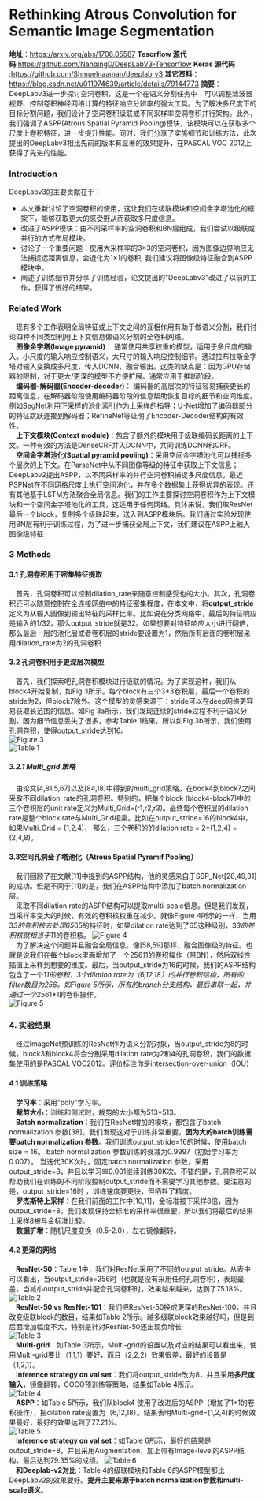 # Rethinking Atrous Convolution for Semantic Image Segmentation
**地址**：https://arxiv.org/abs/1706.05587
**Tesorflow 源代码**:https://github.com/NanqingD/DeepLabV3-Tensorflow
**Keras 源代码** :https://github.com/Shmuelnaaman/deeplab_v3
**其它资料**：https://blog.csdn.net/u011974639/article/details/79144773
**摘要**：
&emsp;DeepLabv3进一步探讨空洞卷积，这是一个在语义分割任务中：可以调整滤波器视野、控制卷积神经网络计算的特征响应分辨率的强大工具。为了解决多尺度下的目标分割问题，我们设计了空洞卷积级联或不同采样率空洞卷积并行架构。此外，我们强调了ASPP(Atrous Spatial Pyramid Pooling)模块，该模块可以在获取多个尺度上卷积特征，进一步提升性能。同时，我们分享了实施细节和训练方法，此次提出的DeepLabv3相比先前的版本有显著的效果提升，在PASCAL VOC 2012上获得了先进的性能。</br>
### Introduction
DeepLabv3的主要贡献在于：
- 本文重新讨论了空洞卷积的使用，这让我们在级联模块和空间金字塔池化的框架下，能够获取更大的感受野从而获取多尺度信息。
- 改进了ASPP模块：由不同采样率的空洞卷积和BN层组成，我们尝试以级联或并行的方式布局模块。
- 讨论了一个重要问题：使用大采样率的3×3的空洞卷积，因为图像边界响应无法捕捉远距离信息，会退化为1×1的卷积, 我们建议将图像级特征融合到ASPP模块中。
- 阐述了训练细节并分享了训练经验，论文提出的”DeepLabv3”改进了以前的工作，获得了很好的结果。
### Related Work
&emsp;现有多个工作表明全局特征或上下文之间的互相作用有助于做语义分割，我们讨论四种不同类型利用上下文信息做语义分割的全卷积网络。</br>
&emsp;**图像金字塔(Image pyramid)**： 通常使用共享权重的模型，适用于多尺度的输入。小尺度的输入响应控制语义，大尺寸的输入响应控制细节。通过拉布拉斯金字塔对输入变换成多尺度，传入DCNN，融合输出。这类的缺点是：因为GPU存储器的限制，对于更大/更深的模型不方便扩展。通常应用于推断阶段。</br>
&emsp;**编码器-解码器(Encoder-decoder)**： 编码器的高层次的特征容易捕获更长的距离信息，在解码器阶段使用编码器阶段的信息帮助恢复目标的细节和空间维度。例如SegNet利用下采样的池化索引作为上采样的指导；U-Net增加了编码器部分的特征跳跃连接到解码器；RefineNet等证明了Encoder-Decoder结构的有效性。</br>
&emsp;**上下文模块(Context module)**：包含了额外的模块用于级联编码长距离的上下文。一种有效的方法是DenseCRF并入DCNN中，共同训练DCNN和CRF。</br>
&emsp;**空间金字塔池化(Spatial pyramid pooling)**：采用空间金字塔池化可以捕捉多个层次的上下文。在ParseNet中从不同图像等级的特征中获取上下文信息；DeepLabv2提出ASPP，以不同采样率的并行空洞卷积捕捉多尺度信息。最近PSPNet在不同网格尺度上执行空间池化，并在多个数据集上获得优异的表现。还有其他基于LSTM方法聚合全局信息。我们的工作主要探讨空洞卷积作为上下文模块和一个空间金字塔池化的工具，这适用于任何网络。具体来说，我们取ResNet最后一个block，复制多个级联起来，送入到ASPP模块后。我们通过实验发现使用BN层有利于训练过程，为了进一步捕获全局上下文，我们建议在ASPP上融入图像级特征.</br>
### 3 Methods
#### 3.1 孔洞卷积用于密集特征提取
&emsp;首先，孔洞卷积可以控制dilation_rate来随意控制感受也的大小。其次，孔洞卷积还可以随意控制在全连接网络中的特征密集程度，在本文中，将**output_stride**定义为从输入图像到输出特征的采样比率。比如说在分类网络中，最后的特征响应是输入的1/32，那么output_stride就是32。如果想要对特征响应大小进行翻倍，那么最后一层的池化层或者卷积层的stride要设置为1，然后所有后面的卷积层采用dilation_rate为2的孔洞卷积</br>
#### 3.2 孔洞卷积用于更深层次模型
&emsp;首先，我们探索吧孔洞卷积模块进行级联的情况。为了实现这种，我们从block4开始复制，如Fig 3所示。每个block有三个3*3卷积层，最后一个卷积的stride为2，但block7除外。这个模型的灵感来源于：stride可以在deep网络更容易获取长范围的信息。如Fig 3a所示，我们发现连续的stride过程不利于语义分割，因为细节信息丢失了很多，参考Table 1结果。所以如Fig 3b所示，我们使用孔洞卷积，使得output_stride达到16。</br>
![Figure 3](https://paper-reading-1258239805.cos.ap-chengdu.myqcloud.com/DeepLab_v3/Deeplab3_Figure3.PNG)</br>
![Table 1](https://paper-reading-1258239805.cos.ap-chengdu.myqcloud.com/DeepLab_v3/Deeplab3_Table1.PNG)</br>
##### 3.2.1 Multi_grid 策略
&emsp;由论文[4,81,5,67]以及[84,18]中得到的multi_grid策略。在bock4到block7之间采取不同dilation_rate的孔洞卷积。特别的，把每个block (block4-block7)中的三个卷积层的unit rate定义为Multi_Grid=(r1,r2,r3)。最终每个卷积层的dilation rate是整个block rate与Multi_Grid相乘。比如在output_stride=16的block4中，如果Multi_Grid = (1,2,4)， 那么，三个卷积的的dilation rate = 2*(1,2,4) = (2,4,8)。</br>
#### 3.3空间孔洞金子塔池化（Atrous Spatial Pyramif Pooling）
&emsp;我们回顾了在文献[11]中提到的ASPP结构，他的灵感来自于SSP_Net[28,49,31]的成功。但是不同于[11]的是，我们在ASPP结构中添加了batch normalization层。</br>
&emsp;采取不同dilation rate的ASPP结构可以提取multi-scale信息。但是我们发现，当采样率变大的时候，有效的卷积核权重在减少。就像Figure 4所示的一样，当用3*3的卷积核去处理65*65的特征时，如果dilation rate达到了65这种级别，3*3的卷积核就相当于1*1的卷积核。
![Figure 4](https://paper-reading-1258239805.cos.ap-chengdu.myqcloud.com/DeepLab_v3/Deeplab3_Figure4.PNG)</br>
&emsp;为了解决这个问题并且融合全局信息。像[58,59]那样，融合图像级的特征。也就是说我们在每个block里面增加了一个256*1*1的卷积操作（带BN），然后双线性插值上采样到想要的维度。最后，当output_stride为16的时候，我们的ASPP结构包含了一个1*1的卷积，3个dilation rate为（6,12,18）的并行卷积结构，所有的filter数目为256。如Figure 5所示，所有的branch分支结构，最后串联一起，并通过一个256*1*1的卷积操作。</br>
![Figure 5](https://paper-reading-1258239805.cos.ap-chengdu.myqcloud.com/DeepLab_v3/Deeplab3_Figure5.PNG)</br>
### 4. 实验结果
&emsp;经过ImageNet预训练的ResNet作为语义分割对象，当output_stride为8的时候，block3和block4将会分别采用dilation rate为2和4的孔洞卷积，我们的数据集使用的是PASCAL VOC2012。评价标注你是intersection-over-union（IOU）</br>
#### 4.1 训练策略
&emsp;**学习率**：采用"poly"学习率。</br>
&emsp;**裁剪大小**：训练和测试时，裁剪的大小都为513*513。</br>
&emsp;**Batch normalization**：我们在ResNet增加的模块，都包含了batch normalization 参数[38]。我们发现这对于训练非常重要，**因为大的batch训练需要batch normalization 参数**。我们训练output_stride=16的时候，使用batch size = 16。 batch normalization 参数训练的衰减为0.9997（初始学习率为0.007）。 当迭代30K次时，固定batch normalization 参数，采用output_stride=8，并且以学习率0.001继续训练30K次。不错的是，孔洞卷积可以帮助我们在训练的不同阶段控制output_stride而不需要学习其他参数。要注意的是，output_stride=16时
，训练速度要更快，但牺牲了精度。</br>
&emsp;**罗杰斯特上采样**：在我们前面的工作中[10,11]，金标准被下采样8倍，因为output_stride=8。我们发现保持金标准的采样率很重要，所以我们将最后的结果上采样8被与金标准比较。</br>
&emsp;**数据扩增**：随机尺度变换（0.5-2.0），左右镜像翻转。</br>
#### 4.2 更深的网络
&emsp;**ResNet-50**：Table 1中，我们对ResNet采用了不同的output_stride。从表中可以看出，当output_stride=256时（也就是没有采用任何孔洞卷积），表现最差，当减小output_stride并配合孔洞卷积时，效果越来越来，达到了75.18%。</br>
![Table 2](https://paper-reading-1258239805.cos.ap-chengdu.myqcloud.com/DeepLab_v3/Deeplab3_Table2.PNG)</br>
&emsp;**ResNet-50 vs ResNet-101**：我们把ResNet-50换成更深的ResNet-100，并且改变级联block的数目，结果如Table 2所示。越多级联block效果越好吗，但是到后面增加幅度不大，特别是针对ResNet-50还出现负增长</br>
![Table 3](https://paper-reading-1258239805.cos.ap-chengdu.myqcloud.com/DeepLab_v3/Deeplab3_Table3.PNG)</br>
&emsp;**Multi-grid**：如Table 3所示，Multi-grid的设置以及对应的结果可以看出来，使用Multi-grid要比（1,1,1）要好，而且（2,2,2）效果很差，最好的设置是（1,2,1）。</br>
&emsp;**Inference strategy on val set**：我们将output_stride改为8，并且采用**多尺度输入**，镜像翻转，COCO预训练等策略，结果如Table 4所示。</br>
![Table 4](https://paper-reading-1258239805.cos.ap-chengdu.myqcloud.com/DeepLab_v3/Deeplab3_Table4.PNG)</br>
&emsp;**ASPP**：如Table 5所示，我们队block4 使用了改进后的ASPP（增加了1*1的卷积操作），把dilation rate设置为（6,12,18）。结果表明Multi-grid=(1,2,4)的时候效果最好，最好的效果达到了77.21%。</br>
![Table 5](https://paper-reading-1258239805.cos.ap-chengdu.myqcloud.com/DeepLab_v3/Deeplab3_Table5.PNG)</br>
&emsp;**Inference strategy on val set**：如Table 6所示，最好的结果是output_stride=8，并且采用Augmentation，加上带有Image-level的ASPP结构，最后达到79.35%的成绩。
![Table 6](https://paper-reading-1258239805.cos.ap-chengdu.myqcloud.com/DeepLab_v3/Deeplab3_Table6.PNG)</br>
&emsp;**和Deeplab-v2对比**：Table 4的级联模块和Table 6的ASPP模型都比DeepLabv2的效果要好。**提升主要来源于batch normalization参数和multi-scale语义**。